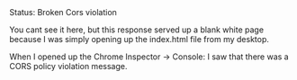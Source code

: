<div class="tag-center">
  <span class="tag broken">Status: Broken</span>
  <span class="tag needs-fix ">Cors violation</span>
</div>

You cant see it here, but this response served up a blank white page because I was simply opening up the index.html file from my desktop.

When I opened up the Chrome Inspector -> Console:  I saw that there was a CORS policy violation message.